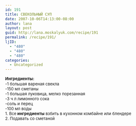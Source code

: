 ```yaml
---
id: 191
title: СВЕКОЛЬНЫЙ СУП
date: 2007-10-06T14:13:00-08:00
author: lana
layout: post
guid: http://lana.moskalyuk.com/recipe/191
permalink: /recipe/191/
ljID:
  - "480"
  - "480"
  - "480"
categories:
  - Uncategorized
---
```

<font size="-1"><b><img alt="" src="http://farm3.static.flickr.com/2149/1500173910_c6b919c654.jpg?v=0" /><br />Ингредиенты:</b><br />-1 </font><font size="-1">большая</font> <font size="-1"></font><font size="-1">вареная свекла <br /></font><font size="-1">-150 мл сметаны</font>  
 <font size="-1">-1 большая луковица, мелко порезанная<br /> -3 ч л лимонного сока<br /> -соль и перец<br />-100 </font><font size="-1">мл </font><font size="-1"><font size="-1">воды</font></font>  
 <font size="-1"><font size="-1">1. Все<b> </b></font><b><font size="-1">и</font><font size="-1">нгредиенты</font></b><font size="-1"> взбить в кухонном комбайне или блендере<br /></font><font size="-1">2. Подавать сo </font><font size="-1">сметан</font><font size="-1">ой<br /><img alt="" src="http://farm3.static.flickr.com/2391/1500183730_4ecd426eec.jpg?v=0" /></font></font>